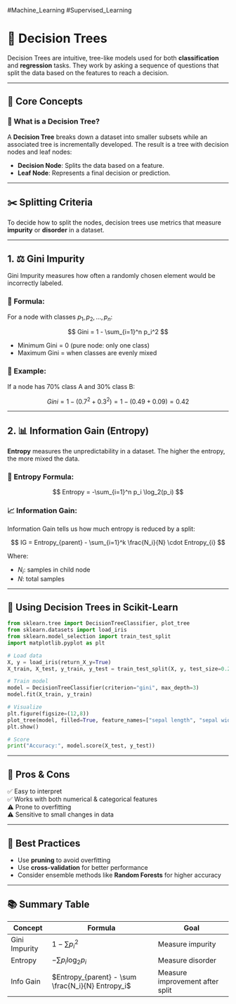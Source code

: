 #Machine_Learning 
#Supervised_Learning
# 🌳 Decision Trees

Decision Trees are intuitive, tree-like models used for both **classification** and **regression** tasks. They work by asking a sequence of questions that split the data based on the features to reach a decision.

---

## 🧠 Core Concepts

### 🔹 What is a Decision Tree?

A **Decision Tree** breaks down a dataset into smaller subsets while an associated tree is incrementally developed. The result is a tree with decision nodes and leaf nodes:

- **Decision Node**: Splits the data based on a feature.
- **Leaf Node**: Represents a final decision or prediction.

---

## ✂️ Splitting Criteria

To decide how to split the nodes, decision trees use metrics that measure **impurity** or **disorder** in a dataset.

---

## 1. ⚖️ Gini Impurity

Gini Impurity measures how often a randomly chosen element would be incorrectly labeled.

### 🧮 Formula:

For a node with classes $p_1, p_2, \dots, p_n$:

$$
Gini = 1 - \sum_{i=1}^n p_i^2
$$

- Minimum Gini = 0 (pure node: only one class)
- Maximum Gini = when classes are evenly mixed

### 📌 Example:
If a node has 70% class A and 30% class B:

$$
Gini = 1 - (0.7^2 + 0.3^2) = 1 - (0.49 + 0.09) = 0.42
$$

---

## 2. 📊 Information Gain (Entropy)

**Entropy** measures the unpredictability in a dataset. The higher the entropy, the more mixed the data.

### 🧮 Entropy Formula:

$$
Entropy = -\sum_{i=1}^n p_i \log_2(p_i)
$$

### 📈 Information Gain:

Information Gain tells us how much entropy is reduced by a split:

$$
IG = Entropy_{parent} - \sum_{i=1}^k \frac{N_i}{N} \cdot Entropy_{i}
$$

Where:
- $N_i$: samples in child node
- $N$: total samples

---

## 🤖 Using Decision Trees in Scikit-Learn

```python
from sklearn.tree import DecisionTreeClassifier, plot_tree
from sklearn.datasets import load_iris
from sklearn.model_selection import train_test_split
import matplotlib.pyplot as plt

# Load data
X, y = load_iris(return_X_y=True)
X_train, X_test, y_train, y_test = train_test_split(X, y, test_size=0.2)

# Train model
model = DecisionTreeClassifier(criterion="gini", max_depth=3)
model.fit(X_train, y_train)

# Visualize
plt.figure(figsize=(12,8))
plot_tree(model, filled=True, feature_names=["sepal length", "sepal width", "petal length", "petal width"])
plt.show()

# Score
print("Accuracy:", model.score(X_test, y_test))
```

---

## 🧾 Pros & Cons

✅ Easy to interpret  
✅ Works with both numerical & categorical features  
⚠️ Prone to overfitting  
⚠️ Sensitive to small changes in data  

---

## 🧪 Best Practices

- Use **pruning** to avoid overfitting
- Use **cross-validation** for better performance
- Consider ensemble methods like **Random Forests** for higher accuracy

---

## 📚 Summary Table

| Concept | Formula | Goal |
|--------|---------|------|
| Gini Impurity | $1 - \sum p_i^2$ | Measure impurity |
| Entropy | $-\sum p_i \log_2 p_i$ | Measure disorder |
| Info Gain | $Entropy_{parent} - \sum \frac{N_i}{N} Entropy_i$ | Measure improvement after split |
